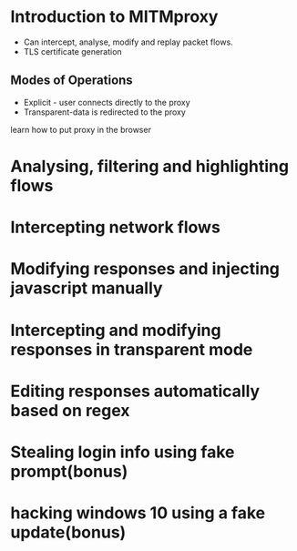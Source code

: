 # Introduction to MITMproxy
- Can intercept, analyse, modify and replay packet flows.
- TLS certificate generation

## Modes of Operations
- Explicit - user connects directly to the proxy
- Transparent-data is redirected to the proxy

learn how to put proxy in the browser 

# Analysing, filtering and highlighting flows
# Intercepting network flows
# Modifying responses and injecting javascript manually
# Intercepting and modifying responses in transparent mode
# Editing responses automatically based on regex
# Stealing login info using fake prompt(bonus)
# hacking windows 10 using a fake update(bonus)